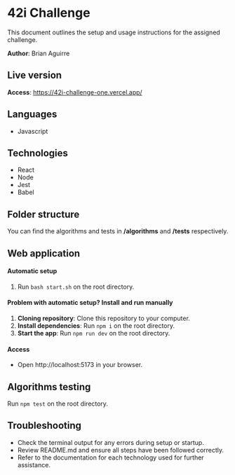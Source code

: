 # 42i Challenge

This document outlines the setup and usage instructions for the assigned challenge.

**Author**: Brian Aguirre

## Live version

**Access**: https://42i-challenge-one.vercel.app/

## Languages

- Javascript

## Technologies

- React
- Node
- Jest
- Babel

## Folder structure

You can find the algorithms and tests in **/algorithms** and **/tests** respectively.

## Web application

#### Automatic setup

1. Run ``bash start.sh`` on the root directory.

#### Problem with automatic setup? Install and run manually

1. **Cloning repository**: Clone this repository to your computer.
2. **Install dependencies**: Run ``npm i`` on the root directory.
3. **Start the app**: Run ``npm run dev`` on the root directory.

#### Access

- Open http://localhost:5173 in your browser.

## Algorithms testing
Run ``npm test`` on the root directory.

## Troubleshooting

- Check the terminal output for any errors during setup or startup.
- Review README.md and ensure all steps have been followed correctly.
- Refer to the documentation for each technology used for further assistance.